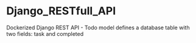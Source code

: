 # Django_RESTfull_API
Dockerized Django REST API - Todo model defines a database table with two fields: task and completed
